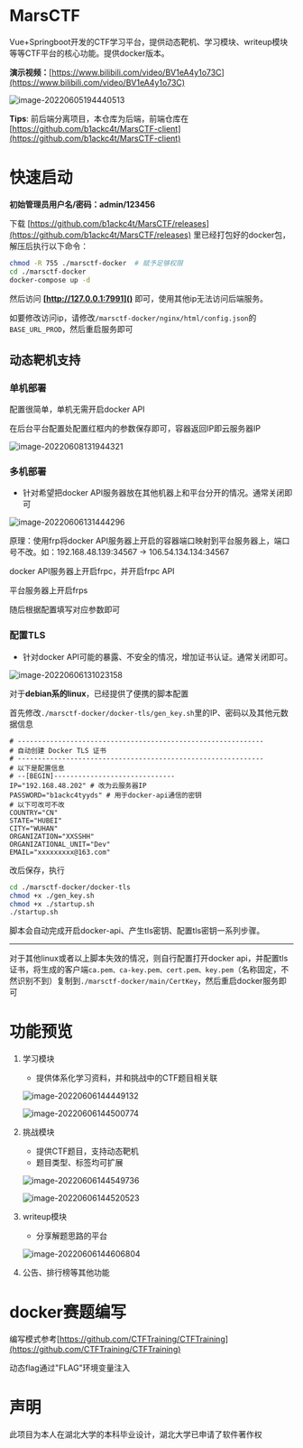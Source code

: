 # MarsCTF

Vue+Springboot开发的CTF学习平台，提供动态靶机、学习模块、writeup模块等等CTF平台的核心功能。提供docker版本。

**演示视频：**[https://www.bilibili.com/video/BV1eA4y1o73C](https://www.bilibili.com/video/BV1eA4y1o73C)

![image-20220605194440513](.assert/image-20220605194440513.png)

**Tips**: 前后端分离项目，本仓库为后端，前端仓库在[https://github.com/b1ackc4t/MarsCTF-client](https://github.com/b1ackc4t/MarsCTF-client)

# 快速启动

**初始管理员用户名/密码：admin/123456**

下载 [https://github.com/b1ackc4t/MarsCTF/releases](https://github.com/b1ackc4t/MarsCTF/releases) 里已经打包好的docker包，解压后执行以下命令：

``````bash
chmod -R 755 ./marsctf-docker  # 赋予足够权限
cd ./marsctf-docker
docker-compose up -d
``````

然后访问 **[http://127.0.0.1:7991]()** 即可，使用其他ip无法访问后端服务。

如要修改访问ip，请修改```/marsctf-docker/nginx/html/config.json```的```BASE_URL_PROD```，然后重启服务即可

## 动态靶机支持

### 单机部署

配置很简单，单机无需开启docker API

在后台平台配置处配置红框内的参数保存即可，容器返回IP即云服务器IP

![image-20220608131944321](.assert/image-20220608131944321.png)

### 多机部署

* 针对希望把docker API服务器放在其他机器上和平台分开的情况。通常关闭即可

![image-20220606131444296](.assert/image-20220606131444296.png)

原理：使用frp将docker API服务器上开启的容器端口映射到平台服务器上，端口号不改。如：192.168.48.139:34567 -> 106.54.134.134:34567

docker API服务器上开启frpc，并开启frpc API

平台服务器上开启frps

随后根据配置填写对应参数即可

### 配置TLS

* 针对docker API可能的暴露、不安全的情况，增加证书认证。通常关闭即可。

![image-20220606131023158](.assert/image-20220606131023158.png)

对于**debian系的linux**，已经提供了便携的脚本配置

首先修改```./marsctf-docker/docker-tls/gen_key.sh```里的IP、密码以及其他元数据信息

```
# -------------------------------------------------------------
# 自动创建 Docker TLS 证书
# -------------------------------------------------------------
# 以下是配置信息
# --[BEGIN]------------------------------
IP="192.168.48.202"	# 改为云服务器IP
PASSWORD="b1ackc4tyyds"	# 用于docker-api通信的密钥
# 以下可改可不改
COUNTRY="CN"
STATE="HUBEI"
CITY="WUHAN"
ORGANIZATION="XXSSHH"
ORGANIZATIONAL_UNIT="Dev"
EMAIL="xxxxxxxxx@163.com"
```

改后保存，执行

```bash
cd ./marsctf-docker/docker-tls
chmod +x ./gen_key.sh
chmod +x ./startup.sh
./startup.sh
```

脚本会自动完成开启docker-api、产生tls密钥、配置tls密钥一系列步骤。

---

对于其他linux或者以上脚本失效的情况，则自行配置打开docker api，并配置tls证书，将生成的客户端```ca.pem、ca-key.pem、cert.pem、key.pem```（名称固定，不然识别不到）复制到```./marsctf-docker/main/CertKey```，然后重启docker服务即可

# 功能预览

1. 学习模块
   * 提供体系化学习资料，并和挑战中的CTF题目相关联
   
   ![image-20220606144449132](.assert/image-20220606144449132.png)
   
   ![image-20220606144500774](.assert/image-20220606144500774.png)
   
2. 挑战模块
   * 提供CTF题目，支持动态靶机
   * 题目类型、标签均可扩展
   
   ![image-20220606144549736](.assert/image-20220606144549736.png)
   
   ![image-20220606144520523](.assert/image-20220606144520523.png)
   
3. writeup模块
   * 分享解题思路的平台
   
   ![image-20220606144606804](.assert/image-20220606144606804.png)
   
4. 公告、排行榜等其他功能

# docker赛题编写

编写模式参考[https://github.com/CTFTraining/CTFTraining](https://github.com/CTFTraining/CTFTraining)

动态flag通过"FLAG"环境变量注入

# 声明

此项目为本人在湖北大学的本科毕业设计，湖北大学已申请了软件著作权


